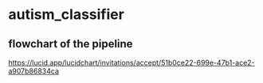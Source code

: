 # autism_classifier

## flowchart of the pipeline

https://lucid.app/lucidchart/invitations/accept/51b0ce22-699e-47b1-ace2-a907b86834ca
